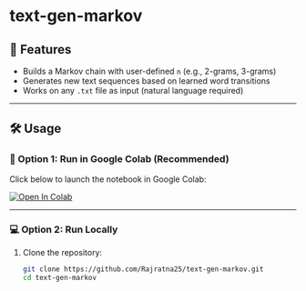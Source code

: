# text-gen-markov

## 🚀 Features

- Builds a Markov chain with user-defined `n` (e.g., 2-grams, 3-grams)
- Generates new text sequences based on learned word transitions
- Works on any `.txt` file as input (natural language required)

---

## 🛠️ Usage

### 🔗 Option 1: Run in Google Colab (Recommended)

Click below to launch the notebook in Google Colab:

[![Open In Colab](https://colab.research.google.com/assets/colab-badge.svg)](https://colab.research.google.com/github/Rajratna25/text-gen-markov/blob/main/Text%20Generation%20with%20Markov%20Chains.ipynb)


---

### 💻 Option 2: Run Locally

1. Clone the repository:
   ```bash
   git clone https://github.com/Rajratna25/text-gen-markov.git
   cd text-gen-markov
